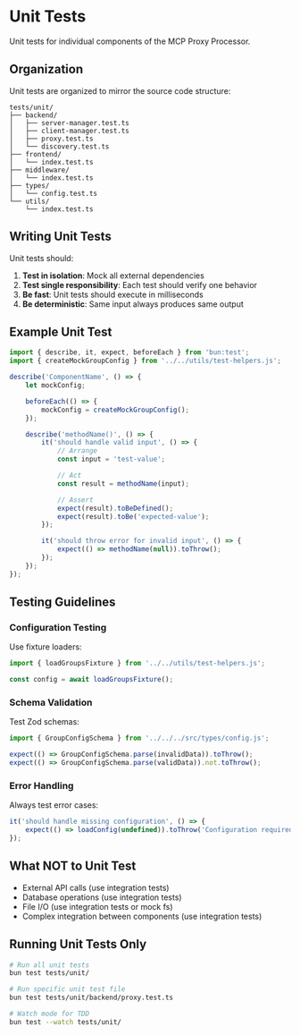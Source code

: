 # Unit Tests

Unit tests for individual components of the MCP Proxy Processor.

## Organization

Unit tests are organized to mirror the source code structure:

```
tests/unit/
├── backend/
│   ├── server-manager.test.ts
│   ├── client-manager.test.ts
│   ├── proxy.test.ts
│   └── discovery.test.ts
├── frontend/
│   └── index.test.ts
├── middleware/
│   └── index.test.ts
├── types/
│   └── config.test.ts
└── utils/
    └── index.test.ts
```

## Writing Unit Tests

Unit tests should:

1. **Test in isolation**: Mock all external dependencies
2. **Test single responsibility**: Each test should verify one behavior
3. **Be fast**: Unit tests should execute in milliseconds
4. **Be deterministic**: Same input always produces same output

## Example Unit Test

```typescript
import { describe, it, expect, beforeEach } from 'bun:test';
import { createMockGroupConfig } from '../../utils/test-helpers.js';

describe('ComponentName', () => {
    let mockConfig;

    beforeEach(() => {
        mockConfig = createMockGroupConfig();
    });

    describe('methodName()', () => {
        it('should handle valid input', () => {
            // Arrange
            const input = 'test-value';

            // Act
            const result = methodName(input);

            // Assert
            expect(result).toBeDefined();
            expect(result).toBe('expected-value');
        });

        it('should throw error for invalid input', () => {
            expect(() => methodName(null)).toThrow();
        });
    });
});
```

## Testing Guidelines

### Configuration Testing

Use fixture loaders:

```typescript
import { loadGroupsFixture } from '../../utils/test-helpers.js';

const config = await loadGroupsFixture();
```

### Schema Validation

Test Zod schemas:

```typescript
import { GroupConfigSchema } from '../../../src/types/config.js';

expect(() => GroupConfigSchema.parse(invalidData)).toThrow();
expect(() => GroupConfigSchema.parse(validData)).not.toThrow();
```

### Error Handling

Always test error cases:

```typescript
it('should handle missing configuration', () => {
    expect(() => loadConfig(undefined)).toThrow('Configuration required');
});
```

## What NOT to Unit Test

- External API calls (use integration tests)
- Database operations (use integration tests)
- File I/O (use integration tests or mock fs)
- Complex integration between components (use integration tests)

## Running Unit Tests Only

```bash
# Run all unit tests
bun test tests/unit/

# Run specific unit test file
bun test tests/unit/backend/proxy.test.ts

# Watch mode for TDD
bun test --watch tests/unit/
```
